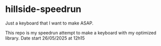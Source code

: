 # hillside-speedrun
Just a keyboard that I want to make ASAP.

This repo is my speedrun attempt to make a keyboard with my optimized library. Date start 26/05/2025 at 12h15